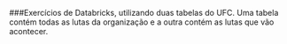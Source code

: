 ###Exercícios de Databricks, utilizando duas tabelas do UFC. Uma tabela contém todas as lutas da organização e a outra contém as lutas que vão acontecer.